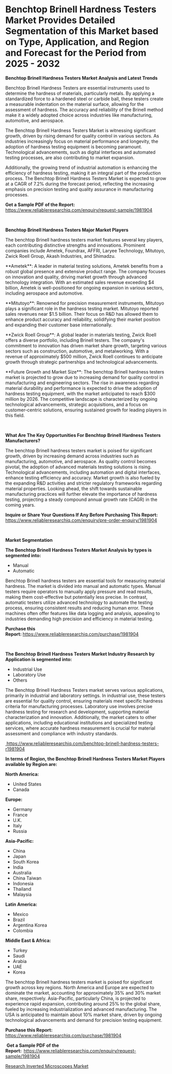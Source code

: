 <p><h1>Benchtop Brinell Hardness Testers Market Provides Detailed Segmentation of this Market based on Type, Application, and Region and Forecast for the Period from 2025 - 2032</h1></p><p><strong>Benchtop Brinell Hardness Testers Market Analysis and Latest Trends</strong></p>
<p><p>Benchtop Brinell Hardness Testers are essential instruments used to determine the hardness of materials, particularly metals. By applying a standardized force to a hardened steel or carbide ball, these testers create a measurable indentation on the material surface, allowing for the assessment of hardness. The accuracy and reliability of the Brinell method make it a widely adopted choice across industries like manufacturing, automotive, and aerospace.</p><p>The Benchtop Brinell Hardness Testers Market is witnessing significant growth, driven by rising demand for quality control in various sectors. As industries increasingly focus on material performance and longevity, the adoption of hardness testing equipment is becoming paramount. Technological advancements, such as digital interfaces and automated testing processes, are also contributing to market expansion. </p><p>Additionally, the growing trend of industrial automation is enhancing the efficiency of hardness testing, making it an integral part of the production process. The Benchtop Brinell Hardness Testers Market is expected to grow at a CAGR of 7.2% during the forecast period, reflecting the increasing emphasis on precision testing and quality assurance in manufacturing processes.</p></p>
<p><strong>Get a Sample PDF of the Report:&nbsp;</strong> <a href="https://www.reliableresearchiq.com/enquiry/request-sample/1981904?utm_campaign=2313&utm_medium=2&utm_source=Github&utm_content=ia&utm_term=02032025&utm_id=benchtop-brinell-hardness-testers">https://www.reliableresearchiq.com/enquiry/request-sample/1981904</a></p>
<p>&nbsp;</p>
<p><strong>Benchtop Brinell Hardness Testers Major Market Players</strong></p>
<p><p>The benchtop Brinell hardness testers market features several key players, each contributing distinctive strengths and innovations. Prominent companies include Ametek, Foundrax, AFFRI, Laryee Technology, Mitutoyo, Zwick Roell Group, Akash Industries, and Shimadzu.</p><p>**Ametek**: A leader in material testing solutions, Ametek benefits from a robust global presence and extensive product range. The company focuses on innovation and quality, driving market growth through advanced technology integration. With an estimated sales revenue exceeding $4 billion, Ametek is well-positioned for ongoing expansion in various sectors, including aerospace and automotive.</p><p>**Mitutoyo**: Renowned for precision measurement instruments, Mitutoyo plays a significant role in the hardness testing market. Mitutoyo reported sales revenues near $1.5 billion. Their focus on R&D has allowed them to enhance product accuracy and reliability, solidifying their market position and expanding their customer base internationally.</p><p>**Zwick Roell Group**: A global leader in materials testing, Zwick Roell offers a diverse portfolio, including Brinell testers. The company's commitment to innovation has driven market share growth, targeting various sectors such as construction, automotive, and metalworking. With a revenue of approximately $500 million, Zwick Roell continues to anticipate growth through strategic partnerships and technological advancements.</p><p>**Future Growth and Market Size**: The benchtop Brinell hardness testers market is projected to grow due to increasing demand for quality control in manufacturing and engineering sectors. The rise in awareness regarding material durability and performance is expected to drive the adoption of hardness testing equipment, with the market anticipated to reach $300 million by 2026. The competitive landscape is characterized by ongoing technological advancements, strategic acquisitions, and a focus on customer-centric solutions, ensuring sustained growth for leading players in this field.</p></p>
<p>&nbsp;</p>
<p><strong>What Are The Key Opportunities For Benchtop Brinell Hardness Testers Manufacturers?</strong></p>
<p><p>The benchtop Brinell hardness testers market is poised for significant growth, driven by increasing demand across industries such as manufacturing, automotive, and aerospace. As quality control becomes pivotal, the adoption of advanced materials testing solutions is rising. Technological advancements, including automation and digital interfaces, enhance testing efficiency and accuracy. Market growth is also fueled by the expanding R&D activities and stricter regulatory frameworks regarding material properties. Looking ahead, the shift towards sustainable manufacturing practices will further elevate the importance of hardness testing, projecting a steady compound annual growth rate (CAGR) in the coming years.</p></p>
<p><strong>Inquire or Share Your Questions If Any Before Purchasing This Report:</strong> <a href="https://www.reliableresearchiq.com/enquiry/pre-order-enquiry/1981904?utm_campaign=2313&utm_medium=2&utm_source=Github&utm_content=ia&utm_term=02032025&utm_id=benchtop-brinell-hardness-testers">https://www.reliableresearchiq.com/enquiry/pre-order-enquiry/1981904</a></p>
<p>&nbsp;</p>
<p><strong>Market Segmentation</strong></p>
<p><strong>The Benchtop Brinell Hardness Testers Market Analysis by types is segmented into:</strong></p>
<p><ul><li>Manual</li><li>Automatic</li></ul></p>
<p><p>Benchtop Brinell hardness testers are essential tools for measuring material hardness. The market is divided into manual and automatic types. Manual testers require operators to manually apply pressure and read results, making them cost-effective but potentially less precise. In contrast, automatic testers utilize advanced technology to automate the testing process, ensuring consistent results and reducing human error. These machines often offer features like data logging and analysis, appealing to industries demanding high precision and efficiency in material testing.</p></p>
<p><strong>Purchase this Report:&nbsp;</strong><a href="https://www.reliableresearchiq.com/purchase/1981904?utm_campaign=2313&utm_medium=2&utm_source=Github&utm_content=ia&utm_term=02032025&utm_id=benchtop-brinell-hardness-testers">https://www.reliableresearchiq.com/purchase/1981904</a></p>
<p>&nbsp;</p>
<p><strong>The Benchtop Brinell Hardness Testers Market Industry Research by Application is segmented into:</strong></p>
<p><ul><li>Industrial Use</li><li>Laboratory Use</li><li>Others</li></ul></p>
<p><p>The Benchtop Brinell Hardness Testers market serves various applications, primarily in industrial and laboratory settings. In industrial use, these testers are essential for quality control, ensuring materials meet specific hardness criteria for manufacturing processes. Laboratory use involves precise hardness testing for research and development, supporting material characterization and innovation. Additionally, the market caters to other applications, including educational institutions and specialized testing services, where accurate hardness measurement is crucial for material assessment and compliance with industry standards.</p></p>
<p><a href="https://www.reliableresearchiq.com/benchtop-brinell-hardness-testers-r1981904?utm_campaign=2313&utm_medium=2&utm_source=Github&utm_content=ia&utm_term=02032025&utm_id=benchtop-brinell-hardness-testers">&nbsp;https://www.reliableresearchiq.com/benchtop-brinell-hardness-testers-r1981904</a></p>
<p><strong>In terms of Region, the Benchtop Brinell Hardness Testers Market Players available by Region are:</strong></p>
<p>
    <p> <strong> North America: </strong>
        <ul>
            <li>United States</li>
            <li>Canada</li>
        </ul>
        </p> 
    <p> <strong> Europe: </strong>
        <ul>
            <li>Germany</li>
            <li>France</li>
            <li>U.K.</li>
            <li>Italy</li>
            <li>Russia</li>
        </ul>
        </p> 
    <p> <strong> Asia-Pacific: </strong>
        <ul>
            <li>China</li>
            <li>Japan</li>
            <li>South Korea</li>
            <li>India</li>
            <li>Australia</li>
            <li>China Taiwan</li>
            <li>Indonesia</li>
            <li>Thailand</li>
            <li>Malaysia</li>
        </ul>
        </p> 
    <p> <strong> Latin America: </strong>
        <ul>
            <li>Mexico</li>
            <li>Brazil</li>
            <li>Argentina Korea</li>
            <li>Colombia</li>
        </ul>
        </p> 
    <p> <strong> Middle East & Africa: </strong>
        <ul>
            <li>Turkey</li>
            <li>Saudi</li>
            <li>Arabia</li>
            <li>UAE</li>
            <li>Korea</li>
        </ul>
    </p>
    </p>
<p><p>The benchtop Brinell hardness testers market is poised for significant growth across key regions. North America and Europe are expected to dominate the market, accounting for approximately 35% and 30% market share, respectively. Asia-Pacific, particularly China, is projected to experience rapid expansion, contributing around 25% to the global share, fueled by increasing industrialization and advanced manufacturing. The USA is anticipated to maintain about 10% market share, driven by ongoing technological advancements and demand for precision testing equipment.</p></p>
<p><strong>Purchase this Report: </strong><a href="https://www.reliableresearchiq.com/purchase/1981904?utm_campaign=2313&utm_medium=2&utm_source=Github&utm_content=ia&utm_term=02032025&utm_id=benchtop-brinell-hardness-testers">https://www.reliableresearchiq.com/purchase/1981904</a></p>
<p>&nbsp;<strong>Get a Sample PDF of the Report:&nbsp;&nbsp;</strong><a href="https://www.reliableresearchiq.com/enquiry/request-sample/1981904?utm_campaign=2313&utm_medium=2&utm_source=Github&utm_content=ia&utm_term=02032025&utm_id=benchtop-brinell-hardness-testers">https://www.reliableresearchiq.com/enquiry/request-sample/1981904</a></p>
<p><strong></strong></p>
<p><p><a href="https://github.com/yazminwollma30/Market-Research-Report-List-1/blob/main/research-inverted-microscopes-market.md?utm_campaign=2313&utm_medium=2&utm_source=Github&utm_content=ia&utm_term=02032025&utm_id=benchtop-brinell-hardness-testers">Research Inverted Microscopes Market</a></p></p>